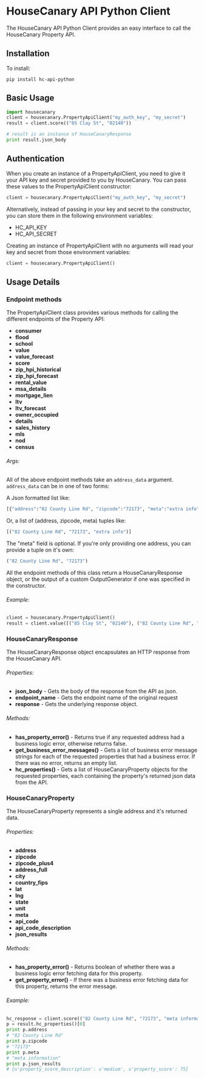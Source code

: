 # HouseCanary API Python Client

The HouseCanary API Python Client provides an easy interface to call the HouseCanary Property API.

## Installation

To install:
```
pip install hc-api-python
```

## Basic Usage


```python   
import housecanary
client = housecanary.PropertyApiClient("my_auth_key", "my_secret")
result = client.score(("85 Clay St", "02140"))

# result is an instance of HouseCanaryResponse
print result.json_body
```

## Authentication

When you create an instance of a PropertyApiClient, you need to give it your API key and secret provided to you by HouseCanary. You can pass these values to the PropertyApiClient constructor:

```python
client = housecanary.PropertyApiClient("my_auth_key", "my_secret")
```

Alternatively, instead of passing in your key and secret to the constructor, you can store them in the following environment variables:

- HC_API_KEY
- HC_API_SECRET

Creating an instance of PropertyApiClient with no arguments will read your key and secret from those environment variables:

```python
client = housecanary.PropertyApiClient()
```

## Usage Details

### Endpoint methods
The PropertyApiClient class provides various methods for calling the different endpoints of the Property API:

- **consumer**
- **flood**
- **school**
- **value**
- **value_forecast**
- **score**
- **zip_hpi_historical**
- **zip_hpi_forecast**
- **rental_value**
- **msa_details**
- **mortgage_lien**
- **ltv**
- **ltv_forecast**
- **owner_occupied**
- **details**
- **sales_history**
- **mls**
- **nod**
- **census**

###### Args:
All of the above endpoint methods take an `address_data` argument. `address_data` can be in one of two forms:

A Json formatted list like:
```python
[{"address":"82 County Line Rd", "zipcode":"72173", "meta":"extra info"}]
```
Or, a list of (address, zipcode, meta) tuples like:
```python
[("82 County Line Rd", "72173", "extra info")]
```
The "meta" field is optional.
If you're only providing one address, you can provide a tuple on it's own:
```python
("82 County Line Rd", "72173")
```

All the endpoint methods of this class return a HouseCanaryResponse object, or the output of a custom OutputGenerator if one was specified in the constructor.

###### Example:
```python
client = housecanary.PropertyApiClient()
result = client.value([("85 Clay St", "02140"), ("82 County Line Rd", "72173")])
```

### HouseCanaryResponse
The HouseCanaryResponse object encapsulates an HTTP response from the HouseCanary API.

###### Properties:
- **json_body** - Gets the body of the response from the API as json.
- **endpoint_name** - Gets the endpoint name of the original request
- **response** - Gets the underlying response object.
###### Methods:
- **has_property_error()** - Returns true if any requested address had a business logic error, otherwise returns false.
- **get_business_error_messages()** - Gets a list of business error message strings for each of the requested properties that had a business error. If there was no error, returns an empty list.
- **hc_properties()** - Gets a list of HouseCanaryProperty objects for the requested properties, each containing the property's returned json data from the API.

### HouseCanaryProperty
The HouseCanaryProperty represents a single address and it's returned data.

###### Properties:
- **address**
- **zipcode**
- **zipcode_plus4**
- **address_full**
- **city**
- **country_fips**
- **lat**
- **lng**
- **state**
- **unit**
- **meta**
- **api_code**
- **api_code_description**
- **json_results**

###### Methods:
- **has_property_error()** - Returns boolean of whether there was a business logic error fetching data for this property.
- **get_property_error()** - If there was a business error fetching data for this property, returns the error message.

###### Example:
```python
hc_response = client.score(("82 County Line Rd", "72173", "meta information"))
p = result.hc_properties()[0]
print p.address
# "82 County Line Rd"
print p.zipcode
# "72173"
print p.meta
# "meta information"
print p.json_results
# {u'property_score_description': u'medium', u'property_score': 75}
```
